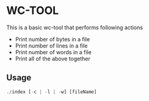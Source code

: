 # WC-TOOL

This is a basic wc-tool that performs following actions

- Print number of bytes in a file
- Print number of lines in a file
- Print number of words in a file
- Print all of the above together

## Usage

```javascript
./index [-c | -l | -w] [fileName]
```
